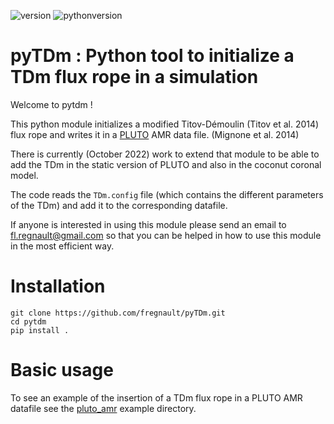 ![version](https://img.shields.io/badge/version-1.0.0-green)
![pythonversion](https://img.shields.io/badge/Python-3.7+-green)


# pyTDm : Python tool to initialize a TDm flux rope in a simulation

Welcome to pytdm ! 


This python module initializes a modified Titov-Démoulin
(Titov et al. 2014) flux rope and writes it in a
[PLUTO](http://plutocode.ph.unito.it/) AMR data file. (Mignone et al. 2014)

There is currently (October 2022) work to extend that module to be able to
add the TDm in the static version of PLUTO and also in the coconut coronal model.

The code reads the `TDm.config` file (which contains the different parameters of the TDm) and add it to the corresponding datafile.

If anyone is interested in using this module please send an email to
fl.regnault@gmail.com so that you can be helped in how to use this module
in the most efficient way.

# Installation

```
git clone https://github.com/fregnault/pyTDm.git
cd pytdm
pip install .
```

# Basic usage

To see an example of the insertion of a TDm flux rope in a PLUTO AMR datafile
see the [pluto_amr](https://github.com/fregnault/pytdm/tree/main/pytdm/examples/pluto_amr) example directory.
